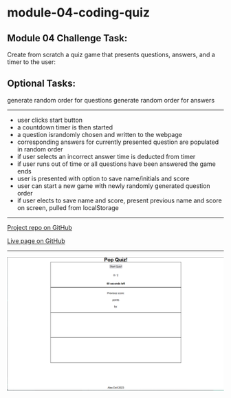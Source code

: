 # module-04-coding-quiz

## Module 04 Challenge Task:
Create from scratch a quiz game that presents questions, answers, and a timer to the user:

## Optional Tasks:
generate random order for questions
generate random order for answers

---

- user clicks start button
- a countdown timer is then started
- a question israndomly chosen and written to the webpage
- corresponding answers for currently presented question are populated in random order
- if user selects an incorrect answer time is deducted from timer
- if user runs out of time or all questions have been answered the game ends
- user is presented with option to save name/initials and score
- user can start a new game with newly randomly generated question order
- if user elects to save name and score, present previous name and score on screen, pulled from localStorage

---

[Project repo on GitHub](https://github.com/X-is-For-Alex/module-04-coding-quiz)


[Live page on GitHub](https://x-is-for-alex.github.io/module-04-coding-quiz/)

---

![screenshot of finished assignment](./assets/images/screenshot.png)